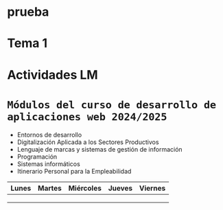 # prueba
# Tema 1 
# Actividades LM
# `Módulos del curso de desarrollo de aplicaciones web 2024/2025`
+ Entornos de desarrollo
+ Digitalización Aplicada a los Sectores Productivos
+ Lenguaje de marcas y sistemas de gestión de información
+ Programación
+ Sistemas informáticos
+ Itinerario Personal para la Empleabilidad

  
|  Lunes  |  Martes  |  Miércoles  |  Jueves  |  Viernes  |
| ------- |----------|-------------|----------|-----------|
|         |          |             |          |           |
|         |          |             |          |           |
|         |          |             |          |           |  
